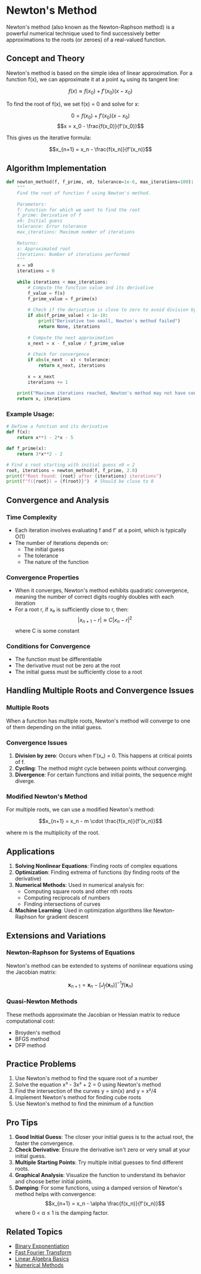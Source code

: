 # Newton's Method

Newton's method (also known as the Newton-Raphson method) is a powerful numerical technique used to find successively better approximations to the roots (or zeroes) of a real-valued function.

## Concept and Theory

Newton's method is based on the simple idea of linear approximation. For a function f(x), we can approximate it at a point x₀ using its tangent line:

$$f(x) \approx f(x_0) + f'(x_0)(x - x_0)$$

To find the root of f(x), we set f(x) = 0 and solve for x:

$$0 = f(x_0) + f'(x_0)(x - x_0)$$
$$x = x_0 - \frac{f(x_0)}{f'(x_0)}$$

This gives us the iterative formula:

$$x_{n+1} = x_n - \frac{f(x_n)}{f'(x_n)}$$

## Algorithm Implementation

```python
def newton_method(f, f_prime, x0, tolerance=1e-6, max_iterations=100):
    """
    Find the root of function f using Newton's method.
    
    Parameters:
    f: Function for which we want to find the root
    f_prime: Derivative of f
    x0: Initial guess
    tolerance: Error tolerance
    max_iterations: Maximum number of iterations
    
    Returns:
    x: Approximated root
    iterations: Number of iterations performed
    """
    x = x0
    iterations = 0
    
    while iterations < max_iterations:
        # Compute the function value and its derivative
        f_value = f(x)
        f_prime_value = f_prime(x)
        
        # Check if the derivative is close to zero to avoid division by zero
        if abs(f_prime_value) < 1e-10:
            print("Derivative too small, Newton's method failed")
            return None, iterations
        
        # Compute the next approximation
        x_next = x - f_value / f_prime_value
        
        # Check for convergence
        if abs(x_next - x) < tolerance:
            return x_next, iterations
        
        x = x_next
        iterations += 1
    
    print("Maximum iterations reached, Newton's method may not have converged")
    return x, iterations
```

### Example Usage:

```python
# Define a function and its derivative
def f(x):
    return x**3 - 2*x - 5

def f_prime(x):
    return 3*x**2 - 2

# Find a root starting with initial guess x0 = 2
root, iterations = newton_method(f, f_prime, 2.0)
print(f"Root found: {root} after {iterations} iterations")
print(f"f({root}) = {f(root)}")  # Should be close to 0
```

## Convergence and Analysis

### Time Complexity
- Each iteration involves evaluating f and f' at a point, which is typically O(1)
- The number of iterations depends on:
  - The initial guess
  - The tolerance
  - The nature of the function

### Convergence Properties
- When it converges, Newton's method exhibits quadratic convergence, meaning the number of correct digits roughly doubles with each iteration
- For a root r, if x₀ is sufficiently close to r, then:
  $$|x_{n+1} - r| \approx C|x_n - r|^2$$
  where C is some constant

### Conditions for Convergence
- The function must be differentiable
- The derivative must not be zero at the root
- The initial guess must be sufficiently close to a root

## Handling Multiple Roots and Convergence Issues

### Multiple Roots
When a function has multiple roots, Newton's method will converge to one of them depending on the initial guess.

### Convergence Issues
1. **Division by zero**: Occurs when f'(xₙ) = 0. This happens at critical points of f.
2. **Cycling**: The method might cycle between points without converging.
3. **Divergence**: For certain functions and initial points, the sequence might diverge.

### Modified Newton's Method
For multiple roots, we can use a modified Newton's method:

$$x_{n+1} = x_n - m \cdot \frac{f(x_n)}{f'(x_n)}$$

where m is the multiplicity of the root.

## Applications

1. **Solving Nonlinear Equations**: Finding roots of complex equations
2. **Optimization**: Finding extrema of functions (by finding roots of the derivative)
3. **Numerical Methods**: Used in numerical analysis for:
   - Computing square roots and other nth roots
   - Computing reciprocals of numbers
   - Finding intersections of curves
4. **Machine Learning**: Used in optimization algorithms like Newton-Raphson for gradient descent

## Extensions and Variations

### Newton-Raphson for Systems of Equations
Newton's method can be extended to systems of nonlinear equations using the Jacobian matrix:

$$\mathbf{x}_{n+1} = \mathbf{x}_n - [J_f(\mathbf{x}_n)]^{-1}f(\mathbf{x}_n)$$

### Quasi-Newton Methods
These methods approximate the Jacobian or Hessian matrix to reduce computational cost:
- Broyden's method
- BFGS method
- DFP method

## Practice Problems

1. Use Newton's method to find the square root of a number
2. Solve the equation x³ - 3x² + 2 = 0 using Newton's method
3. Find the intersection of the curves y = sin(x) and y = x²/4
4. Implement Newton's method for finding cube roots
5. Use Newton's method to find the minimum of a function

## Pro Tips

1. **Good Initial Guess**: The closer your initial guess is to the actual root, the faster the convergence.
2. **Check Derivative**: Ensure the derivative isn't zero or very small at your initial guess.
3. **Multiple Starting Points**: Try multiple initial guesses to find different roots.
4. **Graphical Analysis**: Visualize the function to understand its behavior and choose better initial points.
5. **Damping**: For some functions, using a damped version of Newton's method helps with convergence:
   $$x_{n+1} = x_n - \alpha \frac{f(x_n)}{f'(x_n)}$$
   where 0 < α ≤ 1 is the damping factor.

## Related Topics

- [Binary Exponentiation](binary-exponentiation.md)
- [Fast Fourier Transform](fft.md)
- [Linear Algebra Basics](linear-algebra.md)
- [Numerical Methods](../numerical-methods.md)
